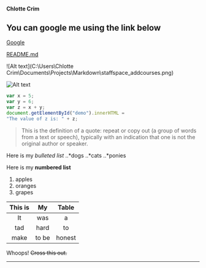 #### Chlotte Crim

## You can google me using the link below
[Google](https://www.google.com)

[README.md](https://github.com/chlottec/Markdown/blob/master/README.md)

![Alt text](C:\Users\Chlotte Crim\Documents\Projects\Markdown\staffspace_addcourses.png)

![Alt text](https://images.mentalfloss.com/sites/default/files/styles/mf_image_16x9/public/istock-598825938.png?itok=yAcHEsp2&resize=1100x1100)


```javascript
var x = 5;
var y = 6;
var z = x + y;
document.getElementById("demo").innerHTML =
"The value of z is: " + z;
```


>This is the definition of a quote: repeat or copy out (a group of words from a text or speech), typically with an indication that one is not the original author or speaker.


Here is my _bulleted list_
..*dogs
..*cats
..*ponies

Here is my **numbered list**
1. apples
2. oranges
3. grapes


| This is       | My            | Table |
| :-----------: |:-------------:| :----:|
| It       |was | a |
| tad     | hard      |   to |
| make | to be      |    honest |

Whoops! ~~Cross this out.~~

---------------------------------------------------
